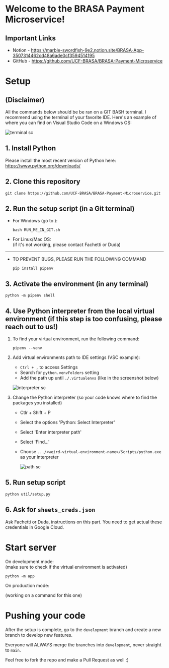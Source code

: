 # Welcome to the BRASA Payment Microservice!

## Important Links
- Notion - https://marble-swordfish-9e2.notion.site/BRASA-App-3507314462cd48a6ade0cf3594514195
- GitHub - https://github.com/UCF-BRASA/BRASA-Payment-Microservice

# Setup

## (Disclaimer)
All the commands below should be be ran on a GIT BASH terminal. I recommend using the terminal of your favorite IDE.
Here's an example of where you can find on Visual Studio Code on a Windows OS:

![terminal sc](https://user-images.githubusercontent.com/73730027/174506986-063e3d0f-c611-4172-af77-deeef4603e6a.png)


## 1. Install Python
Please install the most recent version of Python here: https://www.python.org/downloads/

## 2. Clone this repository
```
git clone https://github.com/UCF-BRASA/BRASA-Payment-Microservice.git
```

## 2. Run the setup script (in a Git terminal)
- For Windows (go to ):
  ```
  bash RUN_ME_IN_GIT.sh
  ```

- For Linux/Mac OS: <br>
  (if it's not working, please contact Fachetti or Duda)

<hr>

* TO PREVENT BUGS, PLEASE RUN THE FOLLOWING COMMAND
  ```
  pip install pipenv
  ```


## 3. Activate the environment (in any terminal)
```
python -m pipenv shell
```

## 4. Use Python interpreter from the local virtual environment (if this step is too confusing, please reach out to us!)
1. To find your virtual environment, run the following command:
    ```
    pipenv --venv
    ```

2. Add virtual environments path to IDE settings (VSC example):
    - `Ctrl + ,` to access Settings
    - Search for `python.venvFolders` setting
    - Add the path up until `./.virtualenvs` (like in the screenshot below)


	![interpreter sc](https://user-images.githubusercontent.com/73730027/220026762-c33726cb-7517-48dd-8196-c63abb8c8337.png)

3. Change the Python interpreter (so your code knows where to find the packages you installed)
   - Ctlr + Shift + P
   - Select the options 'Python: Select Interpreter'
   - Select 'Enter interpreter path'
   - Select 'Find...'
   - Choose `.../<weird-virtual-environment-name>/Scripts/python.exe` as your interpreter
   
		![path sc](https://user-images.githubusercontent.com/73730027/220030895-87a600d9-4dc1-4685-8dac-91be2b41509e.png)


## 5. Run setup script
```
python util/setup.py
```

## 6. Ask for `sheets_creds.json` 
Ask Fachetti or Duda, instructions on this part. You need to get actual these credentials in Google Cloud.


# Start server
On development mode: <br>
(make sure to check if the virtual environment is activated)
```
python -m app
```

On production mode: 

  (working on a command for this one)


# Pushing your code
After the setup is complete, go to the `development` branch and create a new branch to develop new features.

Everyone will ALWAYS merge the branches into `development`, never straight to `main`.

Feel free to fork the repo and make a Pull Request as well :)


